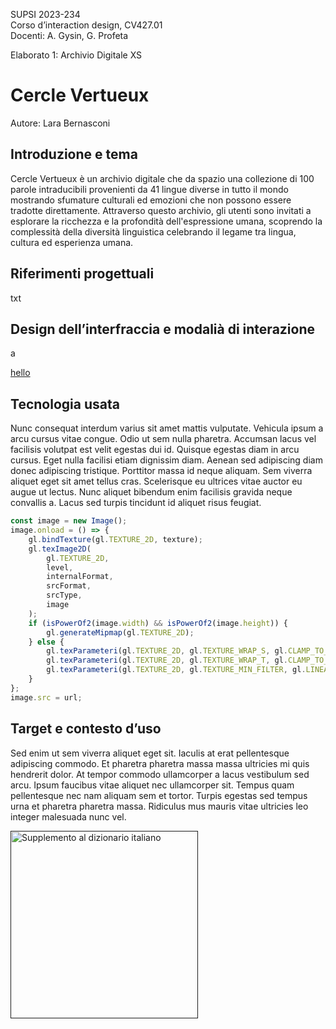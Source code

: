 SUPSI 2023-234  
Corso d’interaction design, CV427.01  
Docenti: A. Gysin, G. Profeta  

Elaborato 1: Archivio Digitale XS 

# Cercle Vertueux
Autore: Lara Bernasconi  


## Introduzione e tema
Cercle Vertueux è un archivio digitale che da spazio una collezione di 100 parole intraducibili provenienti da 41 lingue diverse in tutto il mondo mostrando sfumature culturali ed emozioni che non possono essere tradotte direttamente.  Attraverso questo archivio, gli utenti sono invitati a esplorare la ricchezza e la profondità dell'espressione umana, scoprendo la complessità della diversità linguistica celebrando il legame tra lingua, cultura ed esperienza umana.

## Riferimenti progettuali
txt


## Design dell’interfraccia e modalià di interazione
a

[hello](http://google.ch)


## Tecnologia usata
Nunc consequat interdum varius sit amet mattis vulputate. Vehicula ipsum a arcu cursus vitae congue. Odio ut sem nulla pharetra. Accumsan lacus vel facilisis volutpat est velit egestas dui id. Quisque egestas diam in arcu cursus. Eget nulla facilisi etiam dignissim diam. Aenean sed adipiscing diam donec adipiscing tristique. Porttitor massa id neque aliquam. Sem viverra aliquet eget sit amet tellus cras. Scelerisque eu ultrices vitae auctor eu augue ut lectus. Nunc aliquet bibendum enim facilisis gravida neque convallis a. Lacus sed turpis tincidunt id aliquet risus feugiat.


```JavaScript
const image = new Image();
image.onload = () => {
	gl.bindTexture(gl.TEXTURE_2D, texture);
	gl.texImage2D(
		gl.TEXTURE_2D,
		level,
		internalFormat,
		srcFormat,
		srcType,
		image
	);
	if (isPowerOf2(image.width) && isPowerOf2(image.height)) {
		gl.generateMipmap(gl.TEXTURE_2D);
	} else {
		gl.texParameteri(gl.TEXTURE_2D, gl.TEXTURE_WRAP_S, gl.CLAMP_TO_EDGE);
		gl.texParameteri(gl.TEXTURE_2D, gl.TEXTURE_WRAP_T, gl.CLAMP_TO_EDGE);
		gl.texParameteri(gl.TEXTURE_2D, gl.TEXTURE_MIN_FILTER, gl.LINEAR);
	}
};
image.src = url;
```

## Target e contesto d’uso
Sed enim ut sem viverra aliquet eget sit. Iaculis at erat pellentesque adipiscing commodo. Et pharetra pharetra massa massa ultricies mi quis hendrerit dolor. At tempor commodo ullamcorper a lacus vestibulum sed arcu. Ipsum faucibus vitae aliquet nec ullamcorper sit. Tempus quam pellentesque nec nam aliquam sem et tortor. Turpis egestas sed tempus urna et pharetra pharetra massa. Ridiculus mus mauris vitae ultricies leo integer malesuada nunc vel.

[<img src="doc/munari.jpg" width="300" alt="Supplemento al dizionario italiano">]()